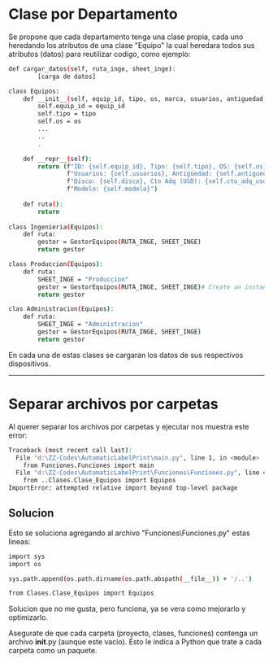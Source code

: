 
# Clase por Departamento

Se propone que cada departamento tenga una clase propia, cada uno heredando los atributos de una clase "Equipo" la cual heredara todos sus atributos (datos) para reutilizar codigo, como ejemplo:

```bash
def cargar_datos(self, ruta_inge, sheet_inge):
        [carga de datos]

class Equipos:
    def __init__(self, equip_id, tipo, os, marca, usuarios, antiguedad, gama, disco, cto_adq_usd, estado, modelo):
        self.equip_id = equip_id
        self.tipo = tipo
        self.os = os
        ...
        ..
        .

    def __repr__(self):
        return (f"ID: {self.equip_id}, Tipo: {self.tipo}, OS: {self.os}, Marca: {self.marca}, "
                f"Usuarios: {self.usuarios}, Antigüedad: {self.antiguedad}, Gama: {self.gama}, "
                f"Disco: {self.disco}, Cto Adq (USD): {self.cto_adq_usd}, Estado: {self.estado}, "
                f"Modelo: {self.modelo}")
    
    def ruta():
        return
    
class Ingenieria(Equipos):
    def ruta:
        gestor = GestorEquipos(RUTA_INGE, SHEET_INGE)
        return gestor

class Produccion(Equipos):
    def ruta:
        SHEET_INGE = "Produccion"
        gestor = GestorEquipos(RUTA_INGE, SHEET_INGE)# Create an instance
        return gestor

clas Administracion(Equipos):
    def ruta:
        SHEET_INGE = "Administracion"
        gestor = GestorEquipos(RUTA_INGE, SHEET_INGE)
        return gestor
```

En cada una de estas clases se cargaran los datos de sus respectivos dispositivos.

------------------------------------------------------------------------------------------------------------------
# Separar archivos por carpetas

Al querer separar los archivos por carpetas y ejecutar nos muestra este error:

```bash
Traceback (most recent call last):
  File "d:\ZZ-Codes\AutomaticLabelPrint\main.py", line 1, in <module>
    from Funciones.Funciones import main
  File "d:\ZZ-Codes\AutomaticLabelPrint\Funciones\Funciones.py", line 4, in <module>
    from ..Clases.Clase_Equipos import Equipos
ImportError: attempted relative import beyond top-level package
```


## Solucion

Esto se soluciona agregando al archivo "Funciones\Funciones.py" estas lineas:
```bash
import sys
import os

sys.path.append(os.path.dirname(os.path.abspath(__file__)) + '/..')

from Clases.Clase_Equipos import Equipos
```
Solucion que no me gusta, pero funciona, ya se vera como mejorarlo y optimizarlo.

Asegurate de que cada carpeta (proyecto, clases, funciones) contenga un archivo __init__.py (aunque este vacio). Esto le indica a Python que trate a cada carpeta como un paquete.